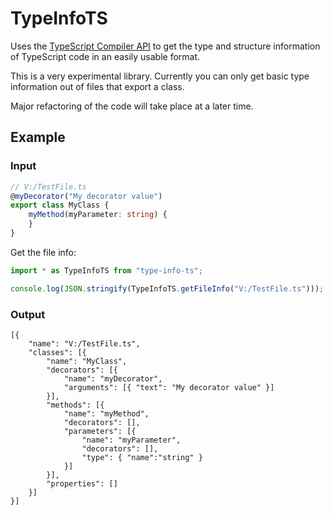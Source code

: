 TypeInfoTS
==========

Uses the [TypeScript Compiler API](https://github.com/Microsoft/TypeScript/wiki/Using-the-Compiler-API) to get the type and structure information of TypeScript code in an easily usable format.

This is a very experimental library. Currently you can only get basic type information out of files that export a class.

Major refactoring of the code will take place at a later time.

## Example

### Input

```typescript
// V:/TestFile.ts
@myDecorator("My decorator value")
export class MyClass {
    myMethod(myParameter: string) {
    }
}
```

Get the file info:

```typescript
import * as TypeInfoTS from "type-info-ts";

console.log(JSON.stringify(TypeInfoTS.getFileInfo("V:/TestFile.ts")));
```

### Output

```text
[{
    "name": "V:/TestFile.ts",
    "classes": [{
        "name": "MyClass",
        "decorators": [{
            "name": "myDecorator",
            "arguments": [{ "text": "My decorator value" }]
        }],
        "methods": [{
            "name": "myMethod",
            "decorators": [],
            "parameters": [{
                "name": "myParameter",
                "decorators": [],
                "type": { "name":"string" }
            }]
        }],
        "properties": []
    }]
}]
```
